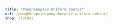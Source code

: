```yaml
---
title: "Poughkeepsie Uniform Center"
url: /poughkeepsie/poughkeepsie-uniform-center/
shop: clothes
---
```

